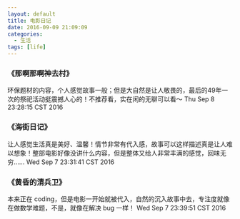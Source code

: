 ```yaml
---
layout: default
title: 电影日记
date: 2016-09-09 21:09:09
categories:
  - 生活
tags: [life]
---
```


### 《那啊那啊神去村》
环保题材的内容，个人感觉故事一般；但是大自然是让人敬畏的，最后的49年一次的祭祀活动挺震撼人心的！不推荐看，实在闲的无聊可以看～ Thu Sep  8 23:28:15 CST 2016

### 《海街日记》
让人感觉生活真是美好、温馨！情节非常有代入感，故事可以这样描述真是让人难以想象！整部电影好像没讲什么内容，但是整体又给人非常丰满的感觉，回味无穷…… Wed Sep  7 23:31:41 CST 2016

### 《黄昏的清兵卫》
本来正在 coding，但是电影一开始就被代入，自然的沉入故事中去，专注度就像在做数学难题，不是，就像在解决 bug 一样！ Wed Sep  7 23:39:51 CST 2016
